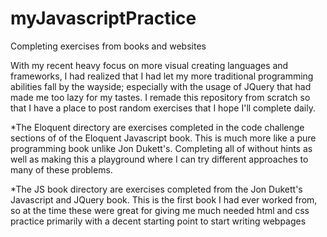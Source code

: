 # myJavascriptPractice

Completing exercises from books and websites

With my recent heavy focus on more visual creating languages and frameworks, I had realized that I had let my more traditional programming abilities fall by the wayside; especially with the usage of JQuery that had made me too lazy for my tastes. I remade this repository from scratch so that I have a place to post random exercises that I hope I'll complete daily.

*The Eloquent directory are exercises completed in the code challenge sections of of the Eloquent Javascript book. This is much more like a pure programming book unlike Jon Dukett's. Completing all of without hints as well as making this a playground where I can try different approaches to many of these problems.

*The JS book directory are exercises completed from the Jon Dukett's Javascript and JQuery book. This is the first book I had ever worked from, so at the time these were great for giving me much needed html and css practice primarily with a decent starting point to start writing webpages
